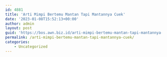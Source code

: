 ```yaml
---
id: 4881
title: 'Arti Mimpi Bertemu Mantan Tapi Mantannya Cuek'
date: '2023-01-08T15:52:13+00:00'
author: admin
layout: post
guid: 'https://bos.awn.biz.id/arti-mimpi-bertemu-mantan-tapi-mantannya-cuek/'
permalink: /arti-mimpi-bertemu-mantan-tapi-mantannya-cuek/
categories:
    - Uncategorized
---
```


